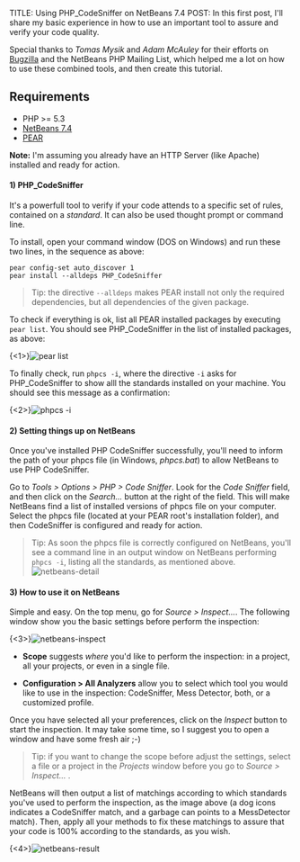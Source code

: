 TITLE: Using PHP_CodeSniffer on NetBeans 7.4
POST:
In this first post, I'll share my basic experience in how to use an important tool to assure and verify your code quality.

Special thanks to *Tomas Mysik* and *Adam McAuley* for their efforts on [Bugzilla](https://netbeans.org/bugzilla/) and the NetBeans PHP Mailing List, which helped me a lot on how to use these combined tools, and then create this tutorial.

## Requirements

* PHP >= 5.3
* [NetBeans 7.4](https://netbeans.org/downloads/)
* [PEAR](http://pear.php.net/)


**Note:** I'm assuming you already have an HTTP Server (like Apache) installed and ready for action.

#### 1) PHP_CodeSniffer
It's a powerfull tool to verify if your code attends to a specific set of rules, contained on a *standard*. It can also be used thought prompt or command line.

To install, open your command window (DOS on Windows) and run these two lines, in the sequence as above:

<div class="livecodeserver">
<pre><code>pear config-set auto_discover 1
pear install --alldeps PHP_CodeSniffer</code></pre>
</div>

> Tip: the directive <code>--alldeps</code> makes PEAR install not only the required dependencies, but all dependencies of the given package.

To check if everything is ok, list all PEAR installed packages by executing <code>pear list</code>. You should see PHP_CodeSniffer in the list of installed packages, as above:

{<1>}![pear list](https://31.media.tumblr.com/1804a084e4183b422495d69cada914bb/tumblr_n0djl16pjE1qjtycto1_1280.png)

To finally check, run <code>phpcs -i</code>, where the directive <code>-i</code> asks for PHP_CodeSniffer to show alll the standards installed on your machine. You should see this message as a confirmation:

{<2>}![phpcs -i](https://31.media.tumblr.com/e376326fa522ab635ee8f593dabbab4b/tumblr_n0djl16pjE1qjtycto2_1280.png)


#### 2) Setting things up on NetBeans

Once you've installed PHP CodeSniffer successfully, you'll need to inform the path of your phpcs file (in Windows, *phpcs.bat*) to allow NetBeans to use  PHP CodeSniffer.

Go to *Tools > Options > PHP > Code Sniffer*. Look for the *Code Sniffer* field, and then click on the *Search...* button at the right of the field. This will make NetBeans find a list of installed versions of phpcs file on your computer.
Select the phpcs file (located at your PEAR root's installation folder), and then CodeSniffer is configured and ready for action.

> Tip: As soon the phpcs file is correctly configured on NetBeans, you'll see a command line in an output window on NetBeans performing `phpcs -i`, listing all the standards, as mentioned above.
	![netbeans-detail](https://24.media.tumblr.com/78e9657b66147781caad3f156e22b2c8/tumblr_n0djl16pjE1qjtycto4_1280.png)

#### 3) How to use it on NetBeans

Simple and easy. On the top menu, go for *Source > Inspect...*. The following window show you the basic settings before perform the inspection:

{<3>}![netbeans-inspect](https://24.media.tumblr.com/9becce15622529fb73f2e054e6c12662/tumblr_n0djl16pjE1qjtycto3_1280.png)

* **Scope** suggests *where* you'd like to perform the inspection: in a project, all your projects, or even in a single file.

* **Configuration > All Analyzers** allow you to select which tool you would like to use in  the inspection: CodeSniffer, Mess Detector, both, or a customized profile.

Once you have selected all your preferences, click on the *Inspect* button to start the inspection. It may take some time, so I suggest you to open a window and have some fresh air ;-)

> Tip: if you want to change the scope before adjust the settings, select a file or a project in the *Projects* window before you go to *Source > Inspect...* . 

NetBeans will then output a list of matchings according to which standards you've used to perform the inspection, as the image above (a dog icons indicates a CodeSniffer match, and a garbage can points to a MessDetector match). Then, apply all your methods to fix these matchings to assure that your code is 100% according to the standards, as you wish.

{<4>}![netbeans-result](https://24.media.tumblr.com/460aea5ca78e43223d53a7406214438e/tumblr_n0djl16pjE1qjtycto5_1280.png)